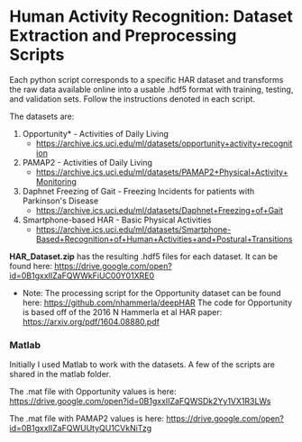 # Human Activity Recognition: Dataset Extraction and Preprocessing Scripts

Each python script corresponds to a specific HAR dataset and transforms the raw data available online into a usable .hdf5 format with training, testing, and validation sets. Follow the instructions denoted in each script.

The datasets are:
1. Opportunity* - Activities of Daily Living
    * https://archive.ics.uci.edu/ml/datasets/opportunity+activity+recognition
2. PAMAP2 - Activities of Daily Living
    * https://archive.ics.uci.edu/ml/datasets/PAMAP2+Physical+Activity+Monitoring
3. Daphnet Freezing of Gait - Freezing Incidents for patients with Parkinson's Disease
    * https://archive.ics.uci.edu/ml/datasets/Daphnet+Freezing+of+Gait
4. Smartphone-based HAR - Basic Physical Activities
    * https://archive.ics.uci.edu/ml/datasets/Smartphone-Based+Recognition+of+Human+Activities+and+Postural+Transitions

**HAR_Dataset.zip** has the resulting .hdf5 files for each dataset. It can be found here: https://drive.google.com/open?id=0B1gxxIIZaFQWWkFiUC00Y01XRE0

* Note: The processing script for the Opportunity dataset can be found here: https://github.com/nhammerla/deepHAR
The code for Opportunity is based off of the 2016 N Hammerla et al HAR paper: https://arxiv.org/pdf/1604.08880.pdf

### Matlab
Initially I used Matlab to work with the datasets. A few of the scripts are shared in the matlab folder.

The .mat file with Opportunity values is here: https://drive.google.com/open?id=0B1gxxIIZaFQWSDk2Yy1VX1R3LWs

The .mat file with PAMAP2 values is here: https://drive.google.com/open?id=0B1gxxIIZaFQWUUtyQU1CVkNiTzg
